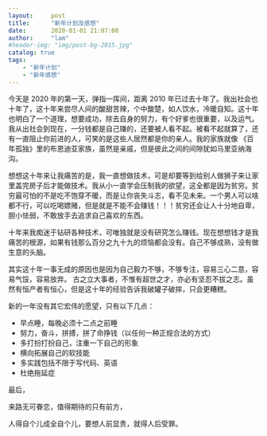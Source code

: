 ```yaml
---
layout:     post
title:      "新年计划及感想"
date:       2020-01-01 21:07:00
author:     "lam"
#header-img: "img/post-bg-2015.jpg"
catalog: true
tags:
    - "新年计划"
    - "新年感想"
---
```




今天是 2020 年的第一天，弹指一挥间，距离 2010 年已过去十年了。我出社会也十年了，这十年来尝尽人间的酸甜苦辣，个中酸楚，如人饮水，冷暖自知。这十年也明白了一个道理，想要成功，除去自身的努力，有个好爹也很重要，以及运气。我从出社会到现在，一分钱都是自己赚的，还要被人看不起。被看不起就算了，还有一直阻止你前进的人，可笑的是这些人居然都是你的亲人。我的家族就像 《百年孤独》里的布恩迪亚家族，虽然是亲戚，但是彼此之间的间隙犹如马里亚纳海沟。

想想这十年来让我痛苦的是，我一直想做技术，可是却要等到给别人做狮子来让家里盖完房子后才能做技术。我从小一直学会压制我的欲望，这全都是因为贫穷。贫穷最可怕的不是吃不饱穿不暖，而是让你丧失斗志，看不见未来。一个男人可以啥都不行，可以吃喝嫖赌，但是就是不能不会赚钱！！！贫穷还会让人十分地自卑，胆小怯弱，不敢放手去追求自己喜欢的东西。

十年来我痴迷于钻研各种技术，可唯独就是没有研究怎么赚钱。现在想想钱才是我痛苦的根源，如果有钱那么百分之九十九的烦恼都会没有。自己不够成熟，没有做生意的头脑。

其实这十年一事无成的原因也是因为自己毅力不够，不够专注，容易三心二意，容易气馁，容易放弃。 古之立大事者，不惟有超世之才，亦必有坚忍不拔之志。虽然有恒产者有恒心，但是这十年的经验告诉我破罐子破摔，只会更糟糕。

新的一年没有其它宏伟的愿望，只有以下几点：

* 早点睡，每晚必须十二点之前睡
* 努力，奋斗，拼搏，拼了命挣钱（以任何一种正规合法的方式）
* 多打扮打扮自己，注重一下自己的形象
* 横向拓展自己的软技能
* 多实践包括不限于写代码、英语
* 杜绝拖延症

最后，

来路无可眷恋，值得期待的只有前方，

 人得自个儿成全自个儿，要想人前显贵，就得人后受罪。